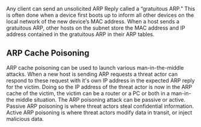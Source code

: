 Any client can send an unsolicited ARP Reply called a “gratuitous ARP.” This is often done when a device first boots up to inform all other devices on the local network of the new device’s MAC address. When a host sends a gratuitous ARP, other hosts on the subnet store the MAC address and IP address contained in the gratuitous ARP in their ARP tables.
## ARP Cache Poisoning
ARP cache poisoning can be used to launch various man-in-the-middle attacks.
When a new host is sending ARP requests a threat actor can respond to these request with it's own IP address in the expected ARP reply for the victim. Doing so the IP address of the threat actor is now in the ARP cache of the victim, the victim can be a router or a PC or both in a man-in-the middle situation.
The ARP poisoning attack can be passive or active. Passive ARP poisoning is where threat actors steal confidential information. Active ARP poisoning is where threat actors modify data in transit, or inject malicious data.
